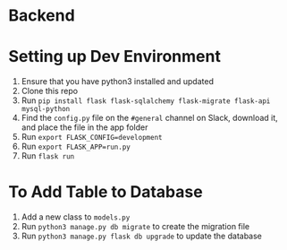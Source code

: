 # Backend

# Setting up Dev Environment
1. Ensure that you have python3 installed and updated
2. Clone this repo
3. Run `pip install flask flask-sqlalchemy flask-migrate flask-api mysql-python`
4. Find the `config.py` file on the `#general` channel on Slack, download it, and place the file in the app folder
5. Run `export FLASK_CONFIG=development`
6. Run `export FLASK_APP=run.py`
5. Run `flask run`

# To Add Table to Database
1. Add a new class to `models.py`
2. Run `python3 manage.py db migrate` to create the migration file
3. Run `python3 manage.py flask db upgrade` to update the database
